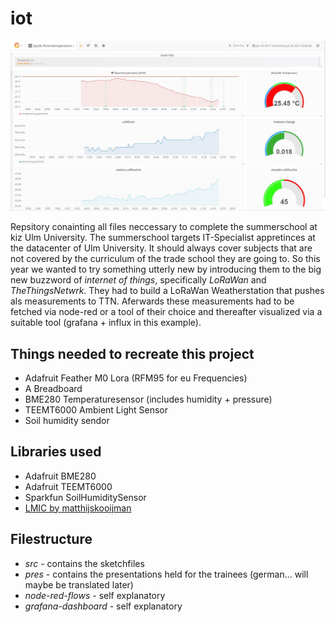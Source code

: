 # iot
![Grafana Dashboard](img/screen.jpg)

Repsitory conainting all files neccessary to complete the summerschool at kiz Ulm University.
The summerschool targets IT-Specialist appretinces at the datacenter of Ulm University. It should always cover subjects that are not covered by the curriculum of the trade school they are going to. So this year we wanted to try something utterly new by introducing them to the big new buzzword of *internet of things*, specifically *LoRaWan* and *TheThingsNetwrk*.
They had to build a LoRaWan Weatherstation that pushes als measurements to TTN. Aferwards these measurements had to be fetched via node-red or a tool of their choice and thereafter visualized via a suitable tool (grafana + influx in this example).

## Things needed to recreate this project
* Adafruit Feather M0 Lora (RFM95 for eu Frequencies)
* A Breadboard
* BME280 Temperaturesensor (includes humidity + pressure)
* TEEMT6000 Ambient Light Sensor
* Soil humidity sendor

## Libraries used
* Adafruit BME280
* Adafruit TEEMT6000
* Sparkfun SoilHumiditySensor
* [LMIC by matthijskooijman](https://github.com/matthijskooijman/arduino-lmic)


## Filestructure

* *src* - contains the sketchfiles
* *pres* - contains the presentations held for the trainees (german... will maybe be translated later)
* *node-red-flows* - self explanatory
* *grafana-dashboard* - self explanatory
